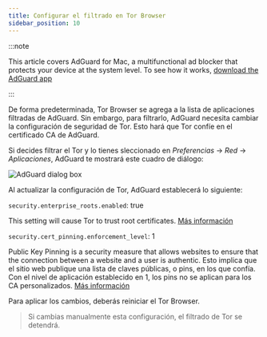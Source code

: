 ```yaml
---
title: Configurar el filtrado en Tor Browser
sidebar_position: 10
---
```


:::note

This article covers AdGuard for Mac, a multifunctional ad blocker that protects your device at the system level. To see how it works, [download the AdGuard app](https://adguard.com/download.html?auto=true)

:::

De forma predeterminada, Tor Browser se agrega a la lista de aplicaciones filtradas de AdGuard. Sin embargo, para filtrarlo, AdGuard necesita cambiar la configuración de seguridad de Tor. Esto hará que Tor confíe en el certificado CA de AdGuard.

Si decides filtrar el Tor y lo tienes sleccionado en *Preferencias* → *Red* → *Aplicaciones*, AdGuard te mostrará este cuadro de diálogo:

![AdGuard dialog box](https://cdn.adtidy.org/content/kb/ad_blocker/mac/tor-setup.png)

Al actualizar la configuración de Tor, AdGuard establecerá lo siguiente:

`security.enterprise_roots.enabled`: true

This setting will cause Tor to trust root certificates. [Más información](https://support.mozilla.org/en-US/kb/setting-certificate-authorities-firefox)

`security.cert_pinning.enforcement_level`: 1

Public Key Pinning is a security measure that allows websites to ensure that the connection between a website and a user is authentic. Esto implica que el sitio web publique una lista de claves públicas, o pins, en los que confía. Con el nivel de aplicación establecido en 1, los pins no se aplican para los CA personalizados. [Más información](https://wiki.mozilla.org/SecurityEngineering/Public_Key_Pinning)

Para aplicar los cambios, deberás reiniciar el Tor Browser.

> Si cambias manualmente esta configuración, el filtrado de Tor se detendrá.

